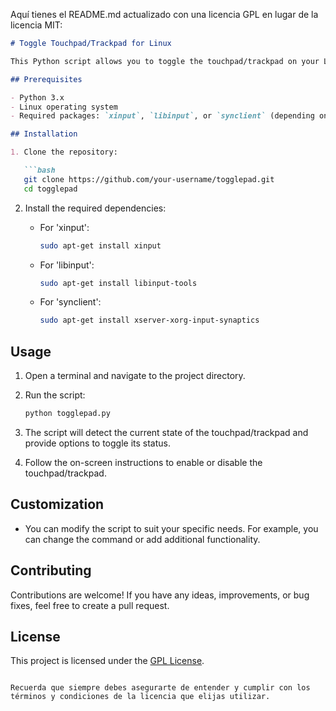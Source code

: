 Aquí tienes el README.md actualizado con una licencia GPL en lugar de la licencia MIT:

```markdown
# Toggle Touchpad/Trackpad for Linux

This Python script allows you to toggle the touchpad/trackpad on your Linux laptop using 'synclient', 'xinput', or 'libinput'.

## Prerequisites

- Python 3.x
- Linux operating system
- Required packages: `xinput`, `libinput`, or `synclient` (depending on your system)

## Installation

1. Clone the repository:

   ```bash
   git clone https://github.com/your-username/togglepad.git
   cd togglepad
   ```

2. Install the required dependencies:

   - For 'xinput':

     ```bash
     sudo apt-get install xinput
     ```

   - For 'libinput':

     ```bash
     sudo apt-get install libinput-tools
     ```

   - For 'synclient':

     ```bash
     sudo apt-get install xserver-xorg-input-synaptics
     ```

## Usage

1. Open a terminal and navigate to the project directory.

2. Run the script:

   ```bash
   python togglepad.py
   ```

3. The script will detect the current state of the touchpad/trackpad and provide options to toggle its status.

4. Follow the on-screen instructions to enable or disable the touchpad/trackpad.

## Customization

- You can modify the script to suit your specific needs. For example, you can change the command or add additional functionality.

## Contributing

Contributions are welcome! If you have any ideas, improvements, or bug fixes, feel free to create a pull request.

## License

This project is licensed under the [GPL License](LICENSE).
```

Recuerda que siempre debes asegurarte de entender y cumplir con los términos y condiciones de la licencia que elijas utilizar.
